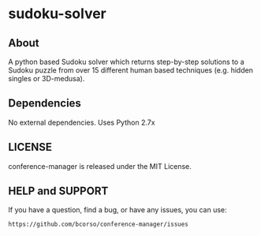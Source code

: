 sudoku-solver
=============

About
-----
A python based Sudoku solver which returns step-by-step solutions to a Sudoku puzzle from over 15 different human based techniques (e.g. hidden singles or 3D-medusa).

Dependencies
------------
No external dependencies. Uses Python 2.7x

LICENSE
-------
conference-manager is released under the MIT License.

HELP and SUPPORT
----------------
If you have a question, find a bug, or have any issues, you can use:

    https://github.com/bcorso/conference-manager/issues
